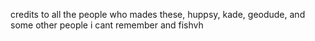 credits to all the people who mades these, huppsy, kade, geodude, and some other people i cant remember and fishvh
